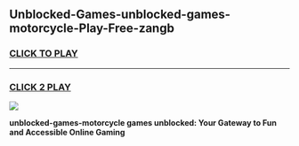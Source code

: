 
## Unblocked-Games-unblocked-games-motorcycle-Play-Free-zangb
<h3>
<a href="https://premium76.site?title=unblocked-games-motorcycle&ref=10A">CLICK TO PLAY</a></h3>
<hr>

<h3>
<a href="https://premium76.site?title=unblocked-games-motorcycle&ref=10A">CLICK 2 PLAY</a>
  
</h3>

<a href="https://premium76.site?title=unblocked-games-motorcycle&ref=10A"><img src="https://clearcache.store/games.png"></a>


**unblocked-games-motorcycle games unblocked: Your Gateway to Fun and Accessible Online Gaming**
